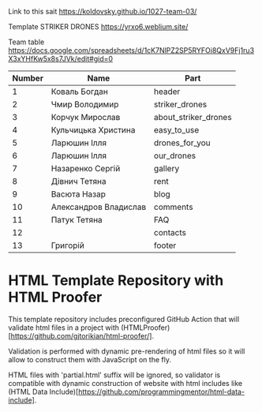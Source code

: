 Link to this sait https://koldovsky.github.io/1027-team-03/

Template STRIKER DRONES https://yrxo6.weblium.site/

Team table https://docs.google.com/spreadsheets/d/1cK7NlPZ2SP5RYFOi8QxV9Fj1ru3X3xYHfKw5x8s7JVk/edit#gid=0


| Number |       Name            |         Part         |
|--------|-----------------------|----------------------|
|   1    |   Коваль Богдан       |        header        |
|   2    |  Чмир Володимир       |   striker_drones     |
|   3    | Корчук Мирослав       | about_striker_drones |
|   4    | Кульчицька Христина   |     easy_to_use      |
|   5    |   Ларюшин Ілля        |   drones_for_you     |
|   6    |   Ларюшин Ілля        |     our_drones       |
|   7    | Назаренко Сергій      |       gallery        |
|   8    |   Дівнич Тетяна       |        rent          |
|   9    |   Васюта Назар        |        blog          |
|   10   | Александров Владислав |      comments        |
|   11   |   Патук Тетяна        |         FAQ          |
|   12   |                       |       contacts       |
|   13   |      Григорій         |        footer        |


# HTML Template Repository with HTML Proofer

This template repository includes preconfigured GitHub Action that will validate html files in a project with (HTMLProofer)[https://github.com/gjtorikian/html-proofer/].

Validation is performed with dynamic pre-rendering of html files so it will allow to construct them with JavaScript on the fly.

HTML files with 'partial.html' suffix will be ignored, so validator is compatible with dynamic construction of website with html includes like (HTML Data Include)[https://github.com/programmingmentor/html-data-include].

